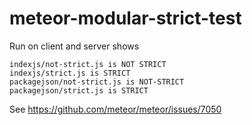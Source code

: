 # meteor-modular-strict-test

Run on client and server shows

```                  
indexjs/not-strict.js is NOT STRICT
indexjs/strict.js is STRICT
packagejson/not-strict.js is NOT-STRICT
packagejson/strict.js is STRICT
```

See https://github.com/meteor/meteor/issues/7050
